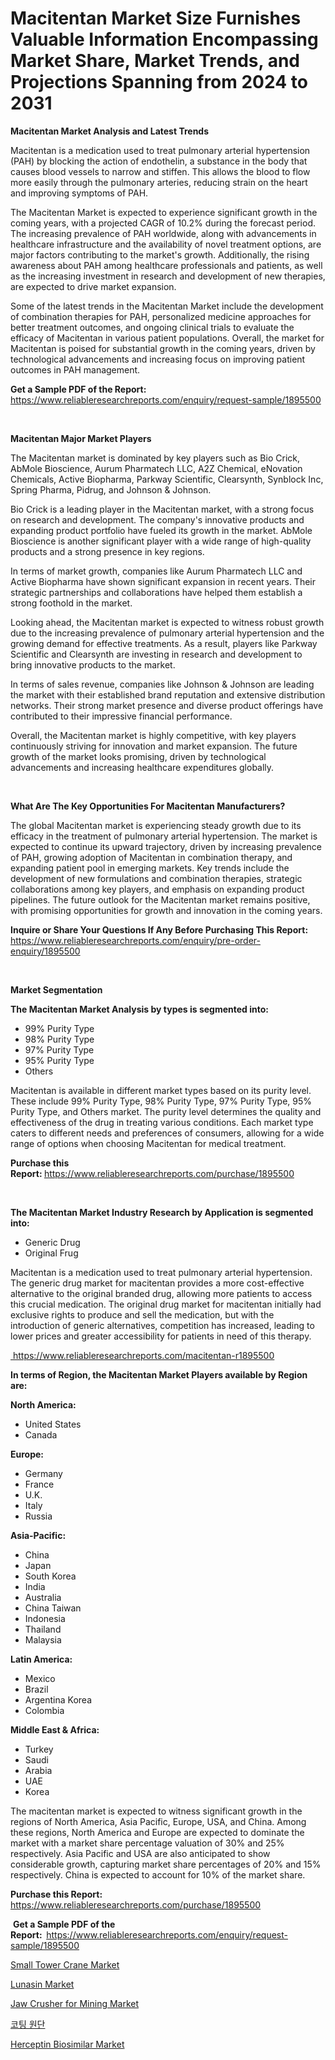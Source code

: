 <p><h1>Macitentan Market Size Furnishes Valuable Information Encompassing Market Share, Market Trends, and Projections Spanning from 2024 to 2031</h1></p><p><strong>Macitentan Market Analysis and Latest Trends</strong></p>
<p><p>Macitentan is a medication used to treat pulmonary arterial hypertension (PAH) by blocking the action of endothelin, a substance in the body that causes blood vessels to narrow and stiffen. This allows the blood to flow more easily through the pulmonary arteries, reducing strain on the heart and improving symptoms of PAH.</p><p>The Macitentan Market is expected to experience significant growth in the coming years, with a projected CAGR of 10.2% during the forecast period. The increasing prevalence of PAH worldwide, along with advancements in healthcare infrastructure and the availability of novel treatment options, are major factors contributing to the market's growth. Additionally, the rising awareness about PAH among healthcare professionals and patients, as well as the increasing investment in research and development of new therapies, are expected to drive market expansion.</p><p>Some of the latest trends in the Macitentan Market include the development of combination therapies for PAH, personalized medicine approaches for better treatment outcomes, and ongoing clinical trials to evaluate the efficacy of Macitentan in various patient populations. Overall, the market for Macitentan is poised for substantial growth in the coming years, driven by technological advancements and increasing focus on improving patient outcomes in PAH management.</p></p>
<p><strong>Get a Sample PDF of the Report:&nbsp;</strong> <a href="https://www.reliableresearchreports.com/enquiry/request-sample/1895500">https://www.reliableresearchreports.com/enquiry/request-sample/1895500</a></p>
<p>&nbsp;</p>
<p><strong>Macitentan Major Market Players</strong></p>
<p><p>The Macitentan market is dominated by key players such as Bio Crick, AbMole Bioscience, Aurum Pharmatech LLC, A2Z Chemical, eNovation Chemicals, Active Biopharma, Parkway Scientific, Clearsynth, Synblock Inc, Spring Pharma, Pidrug, and Johnson & Johnson. </p><p>Bio Crick is a leading player in the Macitentan market, with a strong focus on research and development. The company's innovative products and expanding product portfolio have fueled its growth in the market. AbMole Bioscience is another significant player with a wide range of high-quality products and a strong presence in key regions. </p><p>In terms of market growth, companies like Aurum Pharmatech LLC and Active Biopharma have shown significant expansion in recent years. Their strategic partnerships and collaborations have helped them establish a strong foothold in the market. </p><p>Looking ahead, the Macitentan market is expected to witness robust growth due to the increasing prevalence of pulmonary arterial hypertension and the growing demand for effective treatments. As a result, players like Parkway Scientific and Clearsynth are investing in research and development to bring innovative products to the market. </p><p>In terms of sales revenue, companies like Johnson & Johnson are leading the market with their established brand reputation and extensive distribution networks. Their strong market presence and diverse product offerings have contributed to their impressive financial performance. </p><p>Overall, the Macitentan market is highly competitive, with key players continuously striving for innovation and market expansion. The future growth of the market looks promising, driven by technological advancements and increasing healthcare expenditures globally.</p></p>
<p>&nbsp;</p>
<p><strong>What Are The Key Opportunities For Macitentan Manufacturers?</strong></p>
<p><p>The global Macitentan market is experiencing steady growth due to its efficacy in the treatment of pulmonary arterial hypertension. The market is expected to continue its upward trajectory, driven by increasing prevalence of PAH, growing adoption of Macitentan in combination therapy, and expanding patient pool in emerging markets. Key trends include the development of new formulations and combination therapies, strategic collaborations among key players, and emphasis on expanding product pipelines. The future outlook for the Macitentan market remains positive, with promising opportunities for growth and innovation in the coming years.</p></p>
<p><strong>Inquire or Share Your Questions If Any Before Purchasing This Report:</strong> <a href="https://www.reliableresearchreports.com/enquiry/pre-order-enquiry/1895500">https://www.reliableresearchreports.com/enquiry/pre-order-enquiry/1895500</a></p>
<p>&nbsp;</p>
<p><strong>Market Segmentation</strong></p>
<p><strong>The Macitentan Market Analysis by types is segmented into:</strong></p>
<p><ul><li>99% Purity Type</li><li>98% Purity Type</li><li>97% Purity Type</li><li>95% Purity Type</li><li>Others</li></ul></p>
<p><p>Macitentan is available in different market types based on its purity level. These include 99% Purity Type, 98% Purity Type, 97% Purity Type, 95% Purity Type, and Others market. The purity level determines the quality and effectiveness of the drug in treating various conditions. Each market type caters to different needs and preferences of consumers, allowing for a wide range of options when choosing Macitentan for medical treatment.</p></p>
<p><strong>Purchase this Report:&nbsp;</strong><a href="https://www.reliableresearchreports.com/purchase/1895500">https://www.reliableresearchreports.com/purchase/1895500</a></p>
<p>&nbsp;</p>
<p><strong>The Macitentan Market Industry Research by Application is segmented into:</strong></p>
<p><ul><li>Generic Drug</li><li>Original Frug</li></ul></p>
<p><p>Macitentan is a medication used to treat pulmonary arterial hypertension. The generic drug market for macitentan provides a more cost-effective alternative to the original branded drug, allowing more patients to access this crucial medication. The original drug market for macitentan initially had exclusive rights to produce and sell the medication, but with the introduction of generic alternatives, competition has increased, leading to lower prices and greater accessibility for patients in need of this therapy.</p></p>
<p><a href="https://www.reliableresearchreports.com/macitentan-r1895500">&nbsp;https://www.reliableresearchreports.com/macitentan-r1895500</a></p>
<p><strong>In terms of Region, the Macitentan Market Players available by Region are:</strong></p>
<p>
    <p> <strong> North America: </strong>
        <ul>
            <li>United States</li>
            <li>Canada</li>
        </ul>
        </p> 
    <p> <strong> Europe: </strong>
        <ul>
            <li>Germany</li>
            <li>France</li>
            <li>U.K.</li>
            <li>Italy</li>
            <li>Russia</li>
        </ul>
        </p> 
    <p> <strong> Asia-Pacific: </strong>
        <ul>
            <li>China</li>
            <li>Japan</li>
            <li>South Korea</li>
            <li>India</li>
            <li>Australia</li>
            <li>China Taiwan</li>
            <li>Indonesia</li>
            <li>Thailand</li>
            <li>Malaysia</li>
        </ul>
        </p> 
    <p> <strong> Latin America: </strong>
        <ul>
            <li>Mexico</li>
            <li>Brazil</li>
            <li>Argentina Korea</li>
            <li>Colombia</li>
        </ul>
        </p> 
    <p> <strong> Middle East & Africa: </strong>
        <ul>
            <li>Turkey</li>
            <li>Saudi</li>
            <li>Arabia</li>
            <li>UAE</li>
            <li>Korea</li>
        </ul>
    </p>
    </p>
<p><p>The macitentan market is expected to witness significant growth in the regions of North America, Asia Pacific, Europe, USA, and China. Among these regions, North America and Europe are expected to dominate the market with a market share percentage valuation of 30% and 25% respectively. Asia Pacific and USA are also anticipated to show considerable growth, capturing market share percentages of 20% and 15% respectively. China is expected to account for 10% of the market share.</p></p>
<p><strong>Purchase this Report: </strong><a href="https://www.reliableresearchreports.com/purchase/1895500">https://www.reliableresearchreports.com/purchase/1895500</a></p>
<p>&nbsp;<strong>Get a Sample PDF of the Report:&nbsp;&nbsp;</strong><a href="https://www.reliableresearchreports.com/enquiry/request-sample/1895500">https://www.reliableresearchreports.com/enquiry/request-sample/1895500</a></p>
<p><strong></strong></p>
<p><p><a href="https://www.linkedin.com/pulse/small-tower-crane-market-insights-cagr-trends-growth-strategies-goi6c">Small Tower Crane Market</a></p><p><a href="https://github.com/peachesmcdowel1/Market-Research-Report-List-2/blob/main/lunasin-market.md">Lunasin Market</a></p><p><a href="https://www.linkedin.com/pulse/jaw-crusher-mining-market-furnishes-information-share-2qvhc">Jaw Crusher for Mining Market</a></p><p><a href="https://github.com/garnett961902/Market-Research-Report-List-1/blob/main/385225356613.md">코팅 원단</a></p><p><a href="https://github.com/redneck06/Market-Research-Report-List-3/blob/main/herceptin-biosimilar-market.md">Herceptin Biosimilar Market</a></p></p>